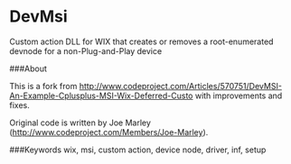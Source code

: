 DevMsi
======

Custom action DLL for WIX that creates or removes a root-enumerated devnode for a non-Plug-and-Play device


###About

This is a fork from http://www.codeproject.com/Articles/570751/DevMSI-An-Example-Cplusplus-MSI-Wix-Deferred-Custo with improvements and fixes. 

Original code is written by Joe Marley (http://www.codeproject.com/Members/Joe-Marley).


###Keywords
wix, msi, custom action, device node, driver, inf, setup


